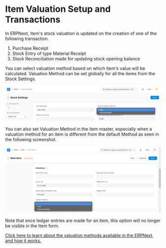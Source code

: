 
# Item Valuation Setup and Transactions



In ERPNext, Item's stock valuation is updated on the creation of one of the following transaction.


1. Purchase Receipt
2. Stock Entry of type Material Receipt
3. Stock Reconciliation made for updating stock opening balance


You can select valuation method based on which item's value will be calculated. Valuation Method can be set globally for all the items from the Stock Settings.


![Download Backup](/files/item-valuation-1.png)


You can also set Valuation Method in the item master, especially when a valuation method for an item is different from the default Method as seen in the following screenshot.


![Download Backup](/files/item-valuation-2.png)


Note that once ledger entries are made for an item, this option will no longer be visible in the Item form.


[Click here to learn about the valuation methods available in the ERPNext, and how it works.](https://frappe.io/blog/erpnext-features/inventory-valuation-method-fifo-vs-moving-average)




